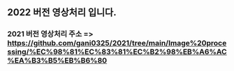 ## 2022 버전 영상처리 입니다.

### 2021 버전 영상처리 주소 => https://github.com/gani0325/2021/tree/main/Image%20processing/%EC%98%81%EC%83%81%EC%B2%98%EB%A6%AC%EA%B3%B5%EB%B6%80
